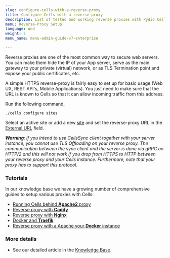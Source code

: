 ```yaml
---
slug: configure-cells-with-a-reverse-proxy
title: Configure Cells with a reverse-proxy
description: List of tested and working reverse proxies with Pydio Cells.
menu: Reverse-Proxy Setup
language: und
weight: 2
menu_name: menu-admin-guide-v7-enterprise

---
```

Reverse proxies are one of the most common way to secure web servers. You can make them hide the IP of your App server, serve as the main gateway to your private (virtual) network, or as TLS Termination point and expose your public certificates, etc.

A simple HTTPS reverse-proxy is fairly easy to set up for basic usage (Web UX, REST API's, Mobile Applications). You just need to make sure that the URL is known to Cells so that it can allow incoming traffic from this address.

Run the following command, 

```
./cells configure sites
```

Select an active site or add a new [site](./manage-sites) and set the reverse-proxy URL in the [External URL](./glossary) field.

_**Warning**: if you intend to use CellsSync client together with your server instance, you cannot use TLS Offloading on your reverse proxy. The communication between the sync client and the server is done via gRPC on HTTP/2 and this will not work if you drop from HTTPS to HTTP between your reverse proxy and your Cells instance. Furthermore, note that your proxy has to support this protocol._

### Tutorials

In our knowledge base we have a growing number of comprehensive guides to setup various proxies with Cells:

- [Running Cells behind **Apache2** proxy](https://docs.pydio.com/en/docs/kb/deployment/running-cells-behind-apache-reverse-proxy)
- [Reverse proxy with **Caddy**](https://docs.pydio.com/en/docs/kb/deployment/running-cells-behind-caddy-reverse-proxy)
- [Reverse proxy with **Nginx**](https://docs.pydio.com/en/docs/kb/deployment/running-cells-behind-nginx-reverse-proxy)
- [Docker and **Traefik**](https://docs.pydio.com/en/docs/kb/deployment/running-your-cells-docker-behind-traefik-reverse-proxy)
- [Reverse proxy with a Apache your **Docker** instance](https://docs.pydio.com/en/docs/kb/deployment/running-your-cells-docker-container-behind-reverse-proxy)

### More details

- See our detailed article in the [Knowledge Base](/en/docs/kb/client-applications/setup-cells-server-cellssync).